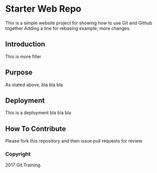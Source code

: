# Starter Web Repo

This is a simple website project for
showing how to use Git and Github together
Adding a line for rebasing example, more changes.

## Introduction 

This is more filler

## Purpose

As stated above, bla bla bla

## Deployment

This is a deployment bla bla bla

## How To Contribute

Please fork this repository and then issue pull requests for review.

### Copyright

2017 Git.Training.
